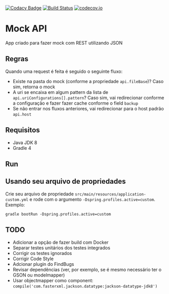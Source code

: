 [![Codacy Badge](https://api.codacy.com/project/badge/Grade/67cdddf44d87495c84e3bddfdb5de074)](https://www.codacy.com/app/jfelipesp/mock-api?utm_source=github.com&utm_medium=referral&utm_content=concretesolutions/mock-api&utm_campaign=badger)
[![Build Status](https://travis-ci.org/concretesolutions/mock-api.svg?branch=master)](https://travis-ci.org/concretesolutions/mock-api)
[![codecov.io](https://codecov.io/github/concretesolutions/mock-api/coverage.svg?branch=master)](https://codecov.io/github/concretesolutions/mock-api?branch=master)

# Mock API

App criado para fazer mock com REST utilizando JSON

## Regras

Quando uma request é feita é seguido o seguinte fluxo:

* Existe na pasta do mock (conforme a propriedade `api.fileBase`)? Caso sim, retorna o mock
* A uri se encaixa em algum pattern da lista de `api.uriConfigurations[].pattern`? Caso sim, vai redirecionar conforme a configuração e fazer fazer cache conforme o field `backup`
* Se não entrar nos fluxos anteriores, vai redirecionar para o host padrão `api.host`

## Requisitos
* Java JDK 8
* Gradle 4

## Run

## Usando seu arquivo de propriedades
Crie seu arquivo de propriedade `src/main/resources/application-custom.yml` e rode com o argumento `-Dspring.profiles.active=custom`. Exemplo:
```
gradle bootRun -Dspring.profiles.active=custom
```

## TODO
* Adicionar a opção de fazer build com Docker
* Separar testes unitários dos testes integrados
* Corrigir os testes ignorados
* Corrigir Code Style
* Adcionar plugin do FindBugs
* Revisar dependências (ver, por exemplo, se é mesmo necessário ter o GSON ou modelmapper)
* Usar objectmapper como component: `compile('com.fasterxml.jackson.datatype:jackson-datatype-jdk8')`
